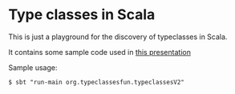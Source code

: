 # Type classes in Scala
This is just a playground for the discovery of typeclasses in Scala.

It contains some sample code used in [this presentation](https://skillsmatter.com/skillscasts/5951-all-you-don-t-need-to-know-about-typeclasses)

Sample usage:
```shell
$ sbt "run-main org.typeclassesfun.typeclassesV2"
```
